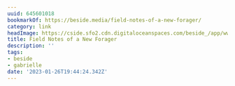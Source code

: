 ```yaml
---
uuid: 645601018
bookmarkOf: https://beside.media/field-notes-of-a-new-forager/
category: link
headImage: https://cside.sfo2.cdn.digitaloceanspaces.com/beside_/app/www/2020/06/emily_reed_thumbnail1.jpg
title: Field Notes of a New Forager
description: ''
tags:
- beside
- gabrielle
date: '2023-01-26T19:44:24.342Z'
---
```



